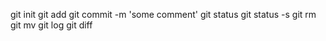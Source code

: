 git init
git add
git commit -m 'some comment'
git status
git status -s
git rm
git mv
git log
git diff

